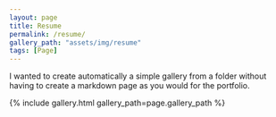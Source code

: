 ```yaml
---
layout: page
title: Resume
permalink: /resume/
gallery_path: "assets/img/resume"
tags: [Page]
---
```


I wanted to create automatically a simple gallery from a folder without having to create a markdown page as you would for the portfolio.


{% include gallery.html gallery_path=page.gallery_path %}
